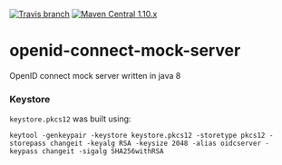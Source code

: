 [![Travis branch](https://img.shields.io/travis/Cosium/openid-connect-mock-server/master.svg)](https://travis-ci.org/Cosium/openid-connect-mock-server)
[![Maven Central 1.10.x](https://img.shields.io/maven-central/v/com.cosium.openid_connect/openid-connect-mock-server/1.10.svg)](https://search.maven.org/#search%7Cgav%7C1%7Cg%3A%22com.cosium.openid_connect%22%20AND%20a%3A%22openid-connect-mock-server%22)

# openid-connect-mock-server

OpenID connect mock server written in java 8

### Keystore

`keystore.pkcs12` was built using:

```
keytool -genkeypair -keystore keystore.pkcs12 -storetype pkcs12 -storepass changeit -keyalg RSA -keysize 2048 -alias oidcserver -keypass changeit -sigalg SHA256withRSA
```